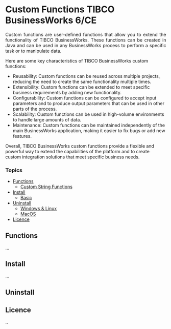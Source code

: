 <h1>Custom Functions TIBCO BusinessWorks 6/CE</h1>

<p align="justify">Custom functions are user-defined functions that allow you to extend the functionality of TIBCO BusinessWorks. These functions can be created in Java and can be used in any BusinessWorks process to perform a specific task or to manipulate data.</p>

Here are some key characteristics of TIBCO BusinessWorks custom functions:

- Reusability: Custom functions can be reused across multiple projects, reducing the need to create the same functionality multiple times.
- Extensibility: Custom functions can be extended to meet specific business requirements by adding new functionality.
- Configurability: Custom functions can be configured to accept input parameters and to produce output parameters that can be used in other parts of the process.
- Scalability: Custom functions can be used in high-volume environments to handle large amounts of data.
- Maintenance: Custom functions can be maintained independently of the main BusinessWorks application, making it easier to fix bugs or add new features.

Overall, TIBCO BusinessWorks custom functions provide a flexible and powerful way to extend the capabilities of the platform and to create custom integration solutions that meet specific business needs.</p>


### Topics

- [Functions](#functions)
  - [Custom String Functions](#custom-string-functions)
- [Install](#install)
  - [Basic](#basic)
- [Uninstall](#uninstall)
  - [Windows & Linux](#windows-linux)
  - [MacOS](#macos) 
- [Licence](#licence)


## Functions
...

## Install
...

## Uninstall

## Licence
..
